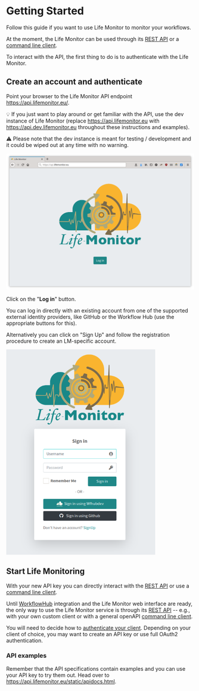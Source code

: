 # Getting Started

Follow this guide if you want to use Life Monitor to monitor your workflows.

At the moment, the Life Monitor can be used through its [REST API](lm_api_specs)
or a [command line client](restish-cli).

To interact with the API, the first thing to do is to authenticate with the Life
Monitor.


## Create an account and authenticate

Point your browser to the Life Monitor API endpoint <https://api.lifemonitor.eu/>.

:bulb: If you just want to play around or get familiar with the API, use the dev
instance of Life Monitor (replace <https://api.lifemonitor.eu> with
<https://api.dev.lifemonitor.eu> throughout these instructions and examples).

:warning: Please note that the dev instance is meant for testing / development and it
could be wiped out at any time with no warning.

<img alt="LM login page" src="images/lm_login_page.png" width="600" />

Click on the "**Log in**" button.

You can log in directly with an existing account from one of the supported
external identity providers, like GitHub or the Workflow Hub (use the
appropriate buttons for this).

Alternatively you can click on "Sign Up" and follow the registration procedure
to create an LM-specific account.

<img alt="LM Sign In form" src="images/lm_sign_in_form.png" width="400" />

## Start Life Monitoring

With your new API key you can directly interact with the [REST
API](lm_api_specs) or use a [command line client](restish-cli).


Until [WorkflowHub](https://workflowhub.eu/) integration and the Life Monitor
web interface are ready, the only way to use the Life Monitor service is through
its [REST API](lm_api_specs) -- e.g., with your own custom client or with a
general openAPI [command line client](restish-cli).

You will need to decide how to [authenticate your
client](authenticate-your-client).  Depending on your
client of choice, you may want to create an API key or use full OAuth2
authentication.

### API examples

Remember that the API specifications contain examples and you can use your API key to try them out.  Head over to <https://api.lifemonitor.eu/static/apidocs.html>.
